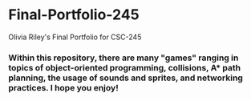 # Final-Portfolio-245
Olivia Riley's Final Portfolio for CSC-245

### Within this repository, there are many "games" ranging in topics of object-oriented programming, collisions, A* path planning, the usage of sounds and sprites, and networking practices. I hope you enjoy! 
